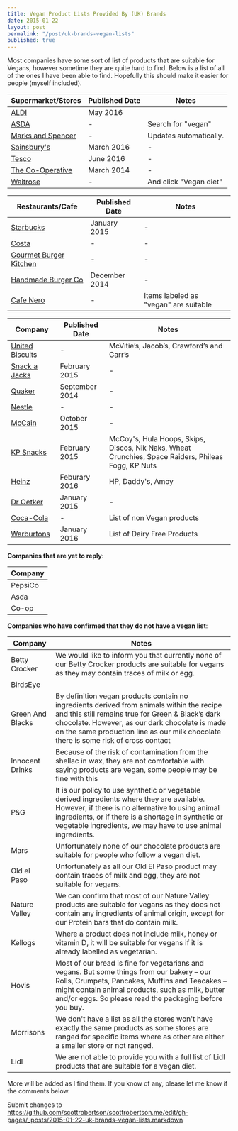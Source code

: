 ```yaml
---
title: Vegan Product Lists Provided By (UK) Brands
date: 2015-01-22
layout: post
permalink: "/post/uk-brands-vegan-lists"
published: true
---
```


Most companies have some sort of list of products that are suitable for Vegans, however sometime they are quite hard to find. Below is a list of all of the ones I have been able to find. Hopefully this should make it easier for people (myself included).

Supermarket/Stores                             | Published Date | Notes
-----------------------------------------------|----------------|------
[ALDI](https://goo.gl/NDnBNe)                                   | May 2016       |  
[ASDA](http://goo.gl/Qw2955)                   | -              | Search for "vegan"
[Marks and Spencer](http://goo.gl/LuUKR1)      | -              |  Updates automatically.
[Sainsbury's](https://goo.gl/653gOZ)           | March 2016     | -
[Tesco](https://goo.gl/xs2Gv5)                 | June 2016      | -
[The Co-Operative](http://goo.gl/sAEr0Y)       | March 2014     | -
[Waitrose](http://goo.gl/FVIYYZ)               | -              | And click "Vegan diet"

Restaurants/Cafe                               | Published Date | Notes
-----------------------------------------------|----------------|------
[Starbucks](http://goo.gl/iB7YRt)              | January 2015   | -
[Costa](http://goo.gl/wY2Fq0)                  | -              | -
[Gourmet Burger Kitchen](http://goo.gl/t5ntjT) | -              | -
[Handmade Burger Co](http://goo.gl/LRzxrn)     | December 2014  | -
[Cafe Nero](http://goo.gl/ZUMEXq)              | -              | Items labeled as "vegan" are suitable

Company                                        | Published Date | Notes
-----------------------------------------------|----------------|------
[United Biscuits](http://goo.gl/EH3npP)        | -              | McVitie’s, Jacob’s, Crawford’s and Carr’s
[Snack a Jacks](http://goo.gl/IKdMkC)          | February 2015  | -
[Quaker](http://goo.gl/jyQCr4)                 | September 2014 | -
[Nestle](http://goo.gl/sbOeU7)                 | -              | -
[McCain](https://goo.gl/QSgMgd)                | October 2015   | -
[KP Snacks](http://goo.gl/9S9CZn)              | February 2015  | McCoy's, Hula Hoops, Skips, Discos, Nik Naks, Wheat Crunchies, Space Raiders, Phileas Fogg, KP Nuts
[Heinz](https://goo.gl/h7XVhR)                 | Feburary 2016  | HP, Daddy's, Amoy
[Dr Oetker](http://goo.gl/nlDvmb)              | January 2015   | -
[Coca-Cola](http://goo.gl/kptCXZ)              | -              | List of non Vegan products
[Warburtons](https://goo.gl/bLralR)            | January 2016   | List of Dairy Free Products   

**Companies that are yet to reply**:

| Company     |
|-------------|
| PepsiCo     |
| Asda        |
| Co-op       |

**Companies who have confirmed that they do not have a vegan list**:

Company             | Notes
--------------------|-------
Betty Crocker       |We would like to inform you that currently none of our Betty Crocker products are suitable for vegans as they may contain traces of milk or egg.
BirdsEye            |
Green And Blacks    |By definition vegan products contain no ingredients derived from animals within the recipe and this still remains true for Green & Black’s dark chocolate. However, as our dark chocolate is made on the same production line as our milk chocolate there is some risk of cross contact
Innocent Drinks     |Because of the risk of contamination from the shellac in wax, they are not comfortable with saying products are vegan, some people may be fine with this
P&G                 |It is our policy to use synthetic or vegetable derived ingredients where they are available. However, if there is no alternative to using animal ingredients, or if there is a shortage in synthetic or vegetable ingredients, we may have to use animal ingredients.
Mars                |Unfortunately none of our chocolate products are suitable for people who follow a vegan diet.
Old el Paso        |Unfortunately as all our Old El Paso product may contain traces of milk and egg, they are not suitable for vegans. 
Nature Valley       |We can confirm that most of our Nature Valley products are suitable for vegans as they does not contain any ingredients of animal origin, except for our Protein bars that do contain milk. 
Kellogs             |Where a product does not include milk, honey or vitamin D, it will be suitable for vegans if it is already labelled as vegetarian.
Hovis               |Most of our bread is fine for vegetarians and vegans. But some things from our bakery – our Rolls, Crumpets, Pancakes, Muffins and Teacakes – might contain animal products, such as milk, butter and/or eggs. So please read the packaging before you buy.
Morrisons           |We don't have a list as all the stores won't have exactly the same products as some stores are ranged for specific items where as other are either a smaller store or not ranged.
Lidl                |We are not able to provide you with a full list of Lidl products that are suitable for a vegan diet. 

More will be added as I find them. If you know of any, please let me know if the comments below.

Submit changes to https://github.com/scottrobertson/scottrobertson.me/edit/gh-pages/_posts/2015-01-22-uk-brands-vegan-lists.markdown
